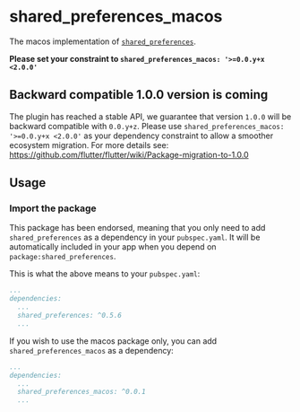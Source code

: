 # shared_preferences_macos

The macos implementation of [`shared_preferences`][1].

**Please set your constraint to `shared_preferences_macos: '>=0.0.y+x <2.0.0'`**

## Backward compatible 1.0.0 version is coming
The plugin has reached a stable API, we guarantee that version `1.0.0` will be backward compatible with `0.0.y+z`.
Please use `shared_preferences_macos: '>=0.0.y+x <2.0.0'` as your dependency constraint to allow a smoother ecosystem migration.
For more details see: https://github.com/flutter/flutter/wiki/Package-migration-to-1.0.0

## Usage

### Import the package

This package has been endorsed, meaning that you only need to add `shared_preferences`
as a dependency in your `pubspec.yaml`. It will be automatically included in your app
when you depend on `package:shared_preferences`.

This is what the above means to your `pubspec.yaml`:

```yaml
...
dependencies:
  ...
  shared_preferences: ^0.5.6
  ...
```

If you wish to use the macos package only, you can add  `shared_preferences_macos` as a
dependency:

```yaml
...
dependencies:
  ...
  shared_preferences_macos: ^0.0.1
  ...
```

[1]: ../
